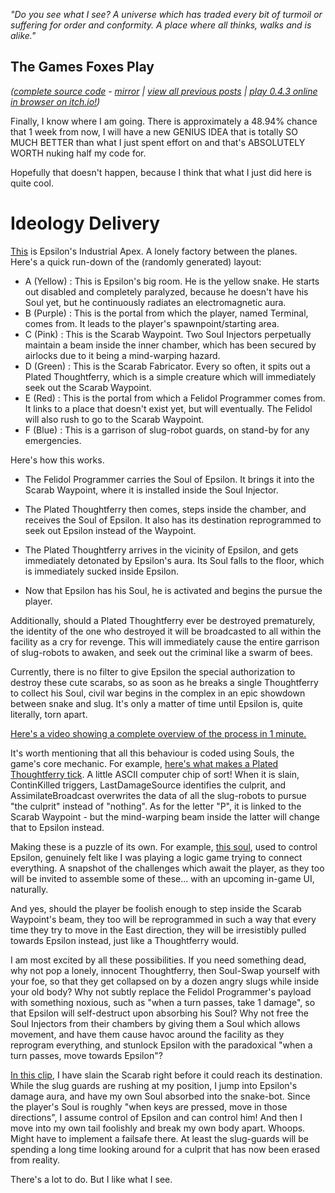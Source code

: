 *"Do you see what I see? A universe which has traded every bit of turmoil or suffering for order and conformity. A place where all thinks, walks and is alike."*

## The Games Foxes Play
*([complete source code](https://github.com/Oneirical/The-Games-Foxes-Play) - [mirror](https://codeberg.org/Oneirical/The-Games-Foxes-Play) | [view all previous posts](https://github.com/Oneirical/The-Games-Foxes-Play/tree/main/design/Development%20Logs) | [play 0.4.3 online in browser on itch.io!](https://oneirical.itch.io/tgfp))*

Finally, I know where I am going. There is approximately a 48.94% chance that 1 week from now, I will have a new GENIUS IDEA that is totally SO MUCH BETTER than what I just spent effort on and that's ABSOLUTELY WORTH nuking half my code for.

Hopefully that doesn't happen, because I think that what I just did here is quite cool.

# Ideology Delivery

[This](https://cdn.discordapp.com/attachments/504088568084561930/1144765313976643604/h8jQdOi.png) is Epsilon's Industrial Apex. A lonely factory between the planes. Here's a quick run-down of the (randomly generated) layout:

* A (Yellow) : This is Epsilon's big room. He is the yellow snake. He starts out disabled and completely paralyzed, because he doesn't have his Soul yet, but he continuously radiates an electromagnetic aura.
* B (Purple) : This is the portal from which the player, named Terminal, comes from. It leads to the player's spawnpoint/starting area.
* C (Pink) : This is the Scarab Waypoint. Two Soul Injectors perpetually maintain a beam inside the inner chamber, which has been secured by airlocks due to it being a mind-warping hazard.
* D (Green) : This is the Scarab Fabricator. Every so often, it spits out a Plated Thoughtferry, which is a simple creature which will immediately seek out the Scarab Waypoint.
* E (Red) : This is the portal from which a Felidol Programmer comes from. It links to a place that doesn't exist yet, but will eventually. The Felidol will also rush to go to the Scarab Waypoint.
* F (Blue) : This is a garrison of slug-robot guards, on stand-by for any emergencies.

Here's how this works. 

* The Felidol Programmer carries the Soul of Epsilon. It brings it into the Scarab Waypoint, where it is installed inside the Soul Injector. 

* The Plated Thoughtferry then comes, steps inside the chamber, and receives the Soul of Epsilon. It also has its destination reprogrammed to seek out Epsilon instead of the Waypoint.

* The Plated Thoughtferry arrives in the vicinity of Epsilon, and gets immediately detonated by Epsilon's aura. Its Soul falls to the floor, which is immediately sucked inside Epsilon.

* Now that Epsilon has his Soul, he is activated and begins the pursue the player.

Additionally, should a Plated Thoughtferry ever be destroyed prematurely, the identity of the one who destroyed it will be broadcasted to all within the facility as a cry for revenge. This will immediately cause the entire garrison of slug-robots to awaken, and seek out the criminal like a swarm of bees.

Currently, there is no filter to give Epsilon the special authorization to destroy these cute scarabs, so as soon as he breaks a single Thoughtferry to collect his Soul, civil war begins in the complex in an epic showdown between snake and slug. It's only a matter of time until Epsilon is, quite literally, torn apart.

[Here's a video showing a complete overview of the process in 1 minute.](https://vid.puffyan.us/embed/3r_Q7G3O-F4)

It's worth mentioning that all this behaviour is coded using Souls, the game's core mechanic. For example, [here's what makes a Plated Thoughtferry tick](https://cdn.discordapp.com/attachments/504088568084561930/1144765687185817630/hMG78A5.png). A little ASCII computer chip of sort! When it is slain, ContinKilled triggers, LastDamageSource identifies the culprit, and AssimilateBroadcast overwrites the data of all the slug-robots to pursue "the culprit" instead of "nothing". As for the letter "P", it is linked to the Scarab Waypoint - but the mind-warping beam inside the latter will change that to Epsilon instead.

Making these is a puzzle of its own. For example, [this soul](https://cdn.discordapp.com/attachments/504088568084561930/1144765855809417286/7B4XH8V.png), used to control Epsilon, genuinely felt like I was playing a logic game trying to connect everything. A snapshot of the challenges which await the player, as they too will be invited to assemble some of these... with an upcoming in-game UI, naturally.

And yes, should the player be foolish enough to step inside the Scarab Waypoint's beam, they too will be reprogrammed in such a way that every time they try to move in the East direction, they will be irresistibly pulled towards Epsilon instead, just like a Thoughtferry would.

I am most excited by all these possibilities. If you need something dead, why not pop a lonely, innocent Thoughtferry, then Soul-Swap yourself with your foe, so that they get collapsed on by a dozen angry slugs while inside your old body? Why not subtly replace the Felidol Programmer's payload with something noxious, such as "when a turn passes, take 1 damage", so that Epsilon will self-destruct upon absorbing his Soul? Why not free the Soul Injectors from their chambers by giving them a Soul which allows movement, and have them cause havoc around the facility as they reprogram everything, and stunlock Epsilon with the paradoxical "when a turn passes, move towards Epsilon"?

[In this clip](https://vid.puffyan.us/embed/5gdph5uOYZM), I have slain the Scarab right before it could reach its destination. While the slug guards are rushing at my position, I jump into Epsilon's damage aura, and have my own Soul absorbed into the snake-bot. Since the player's Soul is roughly "when keys are pressed, move in those directions", I assume control of Epsilon and can control him! And then I move into my own tail foolishly and break my own body apart. Whoops. Might have to implement a failsafe there. At least the slug-guards will be spending a long time looking around for a culprit that has now been erased from reality.

There's a lot to do. But I like what I see.